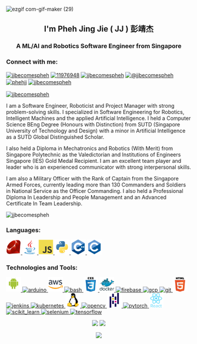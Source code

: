 
![ezgif com-gif-maker (29)](https://user-images.githubusercontent.com/50895766/146568600-76b99036-f29e-4537-b7c6-ef8c2c31dcb4.gif)
<!--<br>Hello there! <img src="https://user-images.githubusercontent.com/42378118/110234147-e3259600-7f4e-11eb-95be-0c4047144dea.gif" width="30"><br>-->

<h2 align="center">I'm Pheh Jing Jie ( JJ ) 彭靖杰</h2>
<h3 align="center">A ML/AI and Robotics Software Engineer from Singapore</h3>

<h3 align="left">Connect with me:</h3>
<p align="left">
<a href="https://linkedin.com/in/phehjingjie" target="blank"><img align="center" src="https://raw.githubusercontent.com/rahuldkjain/github-profile-readme-generator/master/src/images/icons/Social/linked-in-alt.svg" alt="jjbecomespheh" height="30" width="40" /></a>
<a href="https://stackoverflow.com/users/11976948" target="blank"><img align="center" src="https://raw.githubusercontent.com/rahuldkjain/github-profile-readme-generator/master/src/images/icons/Social/stack-overflow.svg" alt="11976948" height="30" width="40" /></a>
<a href="https://kaggle.com/jjbecomespheh" target="blank"><img align="center" src="https://raw.githubusercontent.com/rahuldkjain/github-profile-readme-generator/master/src/images/icons/Social/kaggle.svg" alt="jjbecomespheh" height="30" width="40" /></a>
<a href="https://medium.com/@jjbecomespheh" target="blank"><img align="center" src="https://raw.githubusercontent.com/rahuldkjain/github-profile-readme-generator/master/src/images/icons/Social/medium.svg" alt="@jjbecomespheh" height="30" width="40" /></a>
<a href="https://www.hackerrank.com/phehjj" target="blank"><img align="center" src="https://raw.githubusercontent.com/rahuldkjain/github-profile-readme-generator/master/src/images/icons/Social/hackerrank.svg" alt="phehjj" height="30" width="40" /></a>
<a href="https://www.leetcode.com/jjbecomespheh" target="blank"><img align="center" src="https://user-images.githubusercontent.com/50895766/146637561-ee1dacac-cf11-480d-b245-058d03aecb33.png" alt="jjbecomespheh" height="30" width="30" /></a>
</p>
<p>
<a href="https://www.buymeacoffee.com/jjbecomespheh"> 
    <img align="center" src="https://cdn.buymeacoffee.com/buttons/v2/default-yellow.png" height="40" width="168" alt="jjbecomespheh" />
</a>  
</p>

I am a Software Engineer, Roboticist and Project Manager with strong problem-solving skills. I specialized in Software Engineering for Robotics, Intelligent Machines and the applied Artificial Intelligence. I held a Computer Science BEng Degree (Honours with Distinction) from SUTD (Singapore University of Technology and Design) with a minor in Artificial Intelligence as a SUTD Global Distinguished Scholar.

I also held a Diploma in Mechatronics and Robotics (With Merit) from Singapore Polytechnic as the Valedictorian and Institutions of Engineers Singapore (IES) Gold Medal Recipient. I am an excellent team player and leader who is an experienced communicator with strong interpersonal skills.

I am also a Military Officer with the Rank of Captain from the Singapore Armed Forces, currently leading more than 130 Commanders and Soldiers in National Service as the Officer Commanding. I also held a Professional Diploma In Leadership and People Management and an Advanced Certificate In Team Leadership.

<p align="left"> <img src="https://komarev.com/ghpvc/?username=jjbecomespheh&label=Profile%20views&color=0e75b6&style=flat" alt="jjbecomespheh" /> </p>

<h3 align="left">Languages:</h3>
<a href="https://www.ruby-lang.org/en/" target="_blank" rel="noreferrer"> 
  <img src="https://raw.githubusercontent.com/devicons/devicon/master/icons/ruby/ruby-original.svg" alt="ruby" width="40" height="40"/> </a>
  
<a href="https://www.java.com" target="_blank" rel="noreferrer"> 
  <img src="https://raw.githubusercontent.com/devicons/devicon/master/icons/java/java-original.svg" alt="java" width="40" height="40"/> 
</a> 
<a href="https://developer.mozilla.org/en-US/docs/Web/JavaScript" target="_blank" rel="noreferrer"> 
  <img src="https://raw.githubusercontent.com/devicons/devicon/master/icons/javascript/javascript-original.svg" alt="javascript" width="40" height="40"/> 
</a>
<a href="https://www.python.org" target="_blank" rel="noreferrer"> 
  <img src="https://raw.githubusercontent.com/devicons/devicon/master/icons/python/python-original.svg" alt="python" width="40" height="40"/> 
</a>
<a href="https://www.w3schools.com/cpp/" target="_blank" rel="noreferrer"> 
  <img src="https://raw.githubusercontent.com/devicons/devicon/master/icons/cplusplus/cplusplus-original.svg" alt="cplusplus" width="40" height="40"/> 
</a>
<a href="https://www.cprogramming.com/" target="_blank" rel="noreferrer"> 
  <img src="https://raw.githubusercontent.com/devicons/devicon/master/icons/c/c-original.svg" alt="c" width="40" height="40"/> 
</a>

<h3 align="left">Technologies and Tools:</h3>
<p align="left"> <a href="https://developer.android.com" target="_blank" rel="noreferrer"> 
  <img src="https://raw.githubusercontent.com/devicons/devicon/master/icons/android/android-original-wordmark.svg" alt="android" width="40" height="40"/> 
  </a> 
<a href="https://www.arduino.cc/" target="_blank" rel="noreferrer"> 
  <img src="https://cdn.worldvectorlogo.com/logos/arduino-1.svg" alt="arduino" width="40" height="40"/> 
</a> 
<a href="https://aws.amazon.com" target="_blank" rel="noreferrer"> 
  <img src="https://raw.githubusercontent.com/devicons/devicon/master/icons/amazonwebservices/amazonwebservices-original-wordmark.svg" alt="aws" width="40" height="40"/> </a> 
<a href="https://www.gnu.org/software/bash/" target="_blank" rel="noreferrer"> <img src="https://www.vectorlogo.zone/logos/gnu_bash/gnu_bash-icon.svg" alt="bash" width="40" height="40"/> 
</a>   
<a href="https://www.w3schools.com/css/" target="_blank" rel="noreferrer"> 
  <img src="https://raw.githubusercontent.com/devicons/devicon/master/icons/css3/css3-original-wordmark.svg" alt="css3" width="40" height="40"/> 
</a> 
<a href="https://www.docker.com/" target="_blank" rel="noreferrer"> 
  <img src="https://raw.githubusercontent.com/devicons/devicon/master/icons/docker/docker-original-wordmark.svg" alt="docker" width="40" height="40"/> 
</a>
<a href="https://firebase.google.com/" target="_blank" rel="noreferrer"> 
  <img src="https://www.vectorlogo.zone/logos/firebase/firebase-icon.svg" alt="firebase" width="40" height="40"/> 
</a> 
<a href="https://cloud.google.com" target="_blank" rel="noreferrer"> 
  <img src="https://www.vectorlogo.zone/logos/google_cloud/google_cloud-icon.svg" alt="gcp" width="40" height="40"/> 
</a> 
<a href="https://git-scm.com/" target="_blank" rel="noreferrer"> 
  <img src="https://www.vectorlogo.zone/logos/git-scm/git-scm-icon.svg" alt="git" width="40" height="40"/> 
</a> 
<a href="https://www.w3.org/html/" target="_blank" rel="noreferrer"> 
  <img src="https://raw.githubusercontent.com/devicons/devicon/master/icons/html5/html5-original-wordmark.svg" alt="html5" width="40" height="40"/> 
</a>  
<a href="https://www.jenkins.io" target="_blank" rel="noreferrer"> <img src="https://www.vectorlogo.zone/logos/jenkins/jenkins-icon.svg" alt="jenkins" width="40" height="40"/> 
</a> 
<a href="https://kubernetes.io" target="_blank" rel="noreferrer"> 
  <img src="https://www.vectorlogo.zone/logos/kubernetes/kubernetes-icon.svg" alt="kubernetes" width="40" height="40"/> 
</a> 
<a href="https://www.linux.org/" target="_blank" rel="noreferrer"> 
  <img src="https://raw.githubusercontent.com/devicons/devicon/master/icons/linux/linux-original.svg" alt="linux" width="40" height="40"/> 
</a> 
<a href="https://opencv.org/" target="_blank" rel="noreferrer">
  <img src="https://www.vectorlogo.zone/logos/opencv/opencv-icon.svg" alt="opencv" width="40" height="40"/> 
</a> 
<a href="https://pandas.pydata.org/" target="_blank" rel="noreferrer"> 
  <img src="https://raw.githubusercontent.com/devicons/devicon/2ae2a900d2f041da66e950e4d48052658d850630/icons/pandas/pandas-original.svg" alt="pandas" width="40" height="40"/> 
</a>  
<a href="https://pytorch.org/" target="_blank" rel="noreferrer"> 
  <img src="https://www.vectorlogo.zone/logos/pytorch/pytorch-icon.svg" alt="pytorch" width="40" height="40"/> 
</a>
<a href="https://reactjs.org/" target="_blank" rel="noreferrer"> 
  <img src="https://raw.githubusercontent.com/devicons/devicon/master/icons/react/react-original-wordmark.svg" alt="react" width="40" height="40"/> 
</a> 
<a href="https://scikit-learn.org/" target="_blank" rel="noreferrer"> 
  <img src="https://upload.wikimedia.org/wikipedia/commons/0/05/Scikit_learn_logo_small.svg" alt="scikit_learn" width="40" height="40"/>
</a>
<a href="https://www.selenium.dev" target="_blank" rel="noreferrer"> 
  <img src="https://raw.githubusercontent.com/detain/svg-logos/780f25886640cef088af994181646db2f6b1a3f8/svg/selenium-logo.svg" alt="selenium" width="40" height="40"/> 
</a>
<a href="https://www.tensorflow.org" target="_blank" rel="noreferrer"> 
  <img src="https://www.vectorlogo.zone/logos/tensorflow/tensorflow-icon.svg" alt="tensorflow" width="40" height="40"/>
</a>
</p>

<p align="center">
  <img width="49%" src="https://github-readme-stats.vercel.app/api?username=jjbecomespheh&show_icons=true&theme=tokyonight" />
  <img width="49%" src="https://github-readme-streak-stats.herokuapp.com/?user=jjbecomespheh&theme=tokyonight" />
</p>

<div align="center">
  <img src="https://github-profile-trophy.vercel.app/?username=jjbecomespheh&column=7&theme=onedark" />
</div>
<!--
<a href="https://www.buymeacoffee.com/jjbecomespheh" target="_blank"><img src="https://cdn.buymeacoffee.com/buttons/default-yellow.png" alt="Buy Me A Coffee" height="41" width="174">
</a> -->


<!--
**jjbecomespheh/jjbecomespheh** is a ✨ _special_ ✨ repository because its `README.md` (this file) appears on your GitHub profile.
-->
